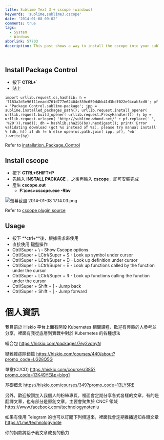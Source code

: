 ```yaml
---
title: Sublime Text 3 + cscope (windows)
keywords: 'sublime,sublime3,cscope'
date: '2014-01-08 09:02'
comments: true
tags:
  - System
  - Windows
abbrlink: 57703
description: This post shows a way to install the cscope into your sublime text3 and then you can use the cscope for your existing programming project.

---
```


## Install Package Control
- 按下 **CTRL+`**
- 貼上
```
import urllib.request,os,hashlib; h = '7183a2d3e96f11eeadd761d777e62404e330c659d4bb41d3bdf022e94cab3cd0'; pf = 'Package Control.sublime-package'; ipp = sublime.installed_packages_path(); urllib.request.install_opener( urllib.request.build_opener( urllib.request.ProxyHandler()) ); by = urllib.request.urlopen( 'http://sublime.wbond.net/' + pf.replace(' ', '%20')).read(); dh = hashlib.sha256(by).hexdigest(); print('Error validating download (got %s instead of %s), please try manual install' % (dh, h)) if dh != h else open(os.path.join( ipp, pf), 'wb' ).write(by)
```

Refer to [installation_Package_Control](https://sublime.wbond.net/installation)

## Install cscope

- 按下 **CTRL+SHIFT+P**
- 先輸入 **INSTALL PACKAGE** ，之後再輸入 **cscope**，即可安裝完成
- 產生 **cscope.out**
	* **F:\ovs>cscope.exe -Rbv**

![螢幕截圖 2014-01-08 17.14.03.png](http://user-image.logdown.io/user/415/blog/415/post/174922/RtLdJjoVQGW7bDDISxCe_%E8%9E%A2%E5%B9%95%E6%88%AA%E5%9C%96%202014-01-08%2017.14.03.png)

Refer to [cscope  plugin source](https://github.com/ameyp/CscopeSublime)
## Usage

- 按下 **ctrl+\**後，根據需求來使用
- 直接使用 鍵盤操作
- Ctrl/Super + \ - Show Cscope options
- Ctrl/Super + LCtrl/Super + S - Look up symbol under cursor
- Ctrl/Super + LCtrl/Super + D - Look up definition under cursor
- Ctrl/Super + LCtrl/Super + E - Look up functions called by the function under the cursor
- Ctrl/Super + LCtrl/Super + R - Look up functions calling the function under the cursor
- Ctrl/Super + Shift + [ - Jump back
- Ctrl/Super + Shift + ] - Jump forward




# 個人資訊
我目前於 Hiskio 平台上面有開設 Kubernetes 相關課程，歡迎有興趣的人參考並分享，裡面有我從底層到實戰中對於 Kubernetes 的各種想法

組合包
https://hiskio.com/packages/7ey2vdnyN

疑難雜症除錯篇
https://hiskio.com/courses/440/about?promo_code=LG28Q5G

單堂(CI/CD)
https://hiskio.com/courses/385?promo_code=13K49YE&p=blog1

基礎概念
https://hiskio.com/courses/349?promo_code=13LY5RE

另外，歡迎按讚加入我個人的粉絲專頁，裡面會定期分享各式各樣的文章，有的是翻譯文章，也有部分是原創文章，主要會聚焦於 CNCF 領域
https://www.facebook.com/technologynoteniu

如果有使用 Telegram 的也可以訂閱下列頻道來，裡面我會定期推播通知各類文章
https://t.me/technologynote

你的捐款將給予我文章成長的動力
<script type="text/javascript" src="https://cdnjs.buymeacoffee.com/1.0.0/button.prod.min.js" data-name="bmc-button" data-slug="hwchiu" data-color="#000000" data-emoji=""  data-font="Cookie" data-text="Buy me a coffee" data-outline-color="#fff" data-font-color="#fff" data-coffee-color="#fd0" ></script>
